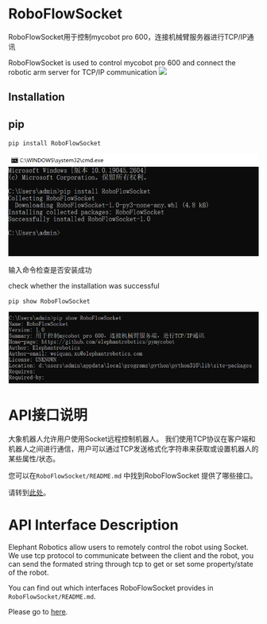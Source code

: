 # RoboFlowSocket
RoboFlowSocket用于控制mycobot pro 600，连接机械臂服务器进行TCP/IP通讯

RoboFlowSocket is used to control mycobot pro 600 and connect the robotic arm server for TCP/IP communication
[![](https://docs.elephantrobotics.com/docs/gitbook-en/resourse/2-serialproduct/Pro600.jpg)](https://www.elephantrobotics.com/en/mycobot-600-en/)

## Installation

## pip

```
pip install RoboFlowSocket
```

![](docs/Images/0.png)

输入命令检查是否安装成功

check whether the installation was successful

```
pip show RoboFlowSocket
```
![1](docs/Images/1.png)

# **API接口说明**

大象机器人允许用户使用Socket远程控制机器人。 我们使用TCP协议在客户端和机器人之间进行通信，用户可以通过TCP发送格式化字符串来获取或设置机器人的某些属性/状态。



您可以在`RoboFlowSocket/README.md` 中找到RoboFlowSocket 提供了哪些接口。

请转到[此处](https://github.com/elephantrobotics/RoboFlowSocket/tree/main/RoboFlowSocket/README.md)。

# **API Interface Description**

Elephant Robotics allow users to remotely control the robot using Socket. We use tcp protocol to communicate between the client and the robot, you can send the formated string through tcp to get or set some property/state of the robot.



You can find out which interfaces RoboFlowSocket provides in `RoboFlowSocket/README.md`.

Please go to [here](https://github.com/elephantrobotics/RoboFlowSocket/tree/main/RoboFlowSocket/README.md).

